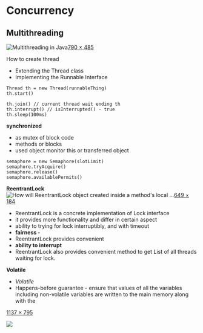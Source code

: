 # Concurrency

## Multithreading

![Multithreading in Java](https://www.w3schools.in/wp-content/uploads/2019/06/Life-Cycle-of-a-Thread-in-Java.png)[790 × 485](https://www.google.com/url?sa=i\&url=https%3A%2F%2Fwww.w3schools.in%2Fjava-tutorial%2Fmultithreading%2F\&psig=AOvVaw0Fuys7KUaoFTs6ZruO593g\&ust=1585673543866000\&source=images\&cd=vfe\&ved=0CAIQjRxqFwoTCPjIxrPUwugCFQAAAAAdAAAAABAI)

How to create thread

* Extending the Thread class
* Implementing the Runnable Interface

```
Thread th = new Thread(runnableThing)
th.start()

th.join() // current thread wait ending th
th.interrupt() // isInterrupted() - true
th.sleep(100ms)
```

**synchronized**

* as mutex of block code
* methods or blocks
* used object monitor this or transferred object

```
semaphore = new Semaphore(slotLimit)
semaphore.tryAcquire()
semaphore.release()
semaphore.availablePermits()
```

**ReentrantLock** ![How will ReentrantLock object created inside a method's local ...](https://i.stack.imgur.com/hyV4N.png)[649 × 184](https://www.google.com/url?sa=i\&url=https%3A%2F%2Fstackoverflow.com%2Fquestions%2F55294843%2Fhow-will-reentrantlock-object-created-inside-a-methods-local-scope-work\&psig=AOvVaw1wgLNeNoCH3dD2P5R3nMex\&ust=1585675144698000\&source=images\&cd=vfe\&ved=0CAIQjRxqFwoTCPi0zL3awugCFQAAAAAdAAAAABAD)

* ReentrantLock is a concrete implementation of Lock interface
* it provides more functionality and differ in certain aspect
* ability to trying for lock interruptibly, and with timeout
* **fairness -**
* ReentrantLock provides convenient
* **ability to interrupt**
* ReentrantLock also provides convenient method to get List of all threads waiting for lock.

**Volatile**

* _Volatile_
* Happens-before guarantee - ensure that values of all the variables including non-volatile variables are written to the main memory along with the

[1137 × 795](https://www.google.com/url?sa=i\&url=https%3A%2F%2Fdevtype.blogspot.com%2F2017%2F05%2FJava-Concurrent-Collections-Diagram-for-study-purposes.html\&psig=AOvVaw0V3fC4\_GRKFmQMonXelavU\&ust=1585679886318000\&source=images\&cd=vfe\&ved=0CAIQjRxqFwoTCND60ITswugCFQAAAAAdAAAAABAD)

![](https://1.bp.blogspot.com/-Emj4Zf4ksXg/WQilwuBa8DI/AAAAAAAAaT8/H3JxhWwQwF0J5HYLXmmnNzlcKgv9gc1TwCLcB/s1600/Java%!B\(MISSING\)8%!B\(MISSING\)ConcurrentCollections.png)
